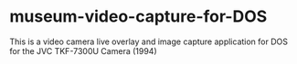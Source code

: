 # museum-video-capture-for-DOS
This is a video camera live overlay and image capture application for DOS for the JVC TKF-7300U Camera (1994)
